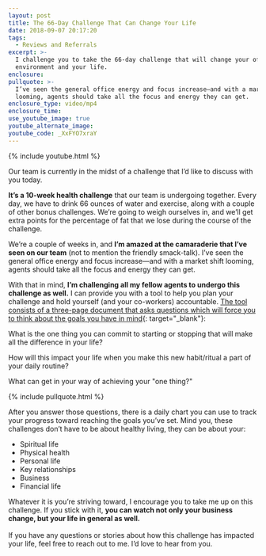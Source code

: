 ```yaml
---
layout: post
title: The 66-Day Challenge That Can Change Your Life
date: 2018-09-07 20:17:20
tags:
  - Reviews and Referrals
excerpt: >-
  I challenge you to take the 66-day challenge that will change your office
  environment and your life.
enclosure:
pullquote: >-
  I’ve seen the general office energy and focus increase—and with a market shift
  looming, agents should take all the focus and energy they can get.
enclosure_type: video/mp4
enclosure_time:
use_youtube_image: true
youtube_alternate_image:
youtube_code: _XxFYO7xraY
---
```


{% include youtube.html %}

Our team is currently in the midst of a challenge that I’d like to discuss with you today.

**It’s a 10-week health challenge** that our team is undergoing together. Every day, we have to drink 66 ounces of water and exercise, along with a couple of other bonus challenges. We’re going to weigh ourselves in, and we’ll get extra points for the percentage of fat that we lose during the course of the challenge.

We’re a couple of weeks in, and **I’m amazed at the camaraderie that I’ve seen on our team** (not to mention the friendly smack-talk). I’ve seen the general office energy and focus increase—and with a market shift looming, agents should take all the focus and energy they can get.

With that in mind, **I’m challenging all my fellow agents to undergo this challenge as well.** I can provide you with a tool to help you plan your challenge and hold yourself (and your co-workers) accountable. [The tool consists of a three-page document that asks questions which will force you to think about the goals you have in mind](https://s3.amazonaws.com/vyralmarketing/HPREA/1+The+66+Day+Challenge.pdf){: target="_blank"}:

What is the one thing you can commit to starting or stopping that will make all the difference in your life?

How will this impact your life when you make this new habit/ritual a part of your daily routine?

What can get in your way of achieving your "one thing?"

{% include pullquote.html %}

After you answer those questions, there is a daily chart you can use to track your progress toward reaching the goals you’ve set. Mind you, these challenges don’t have to be about healthy living, they can be about your:

* Spiritual life
* Physical health
* Personal life
* Key relationships
* Business
* Financial life

Whatever it is you’re striving toward, I encourage you to take me up on this challenge. If you stick with it, **you can watch not only your business change, but your life in general as well.**<br><br>If you have any questions or stories about how this challenge has impacted your life, feel free to reach out to me. I’d love to hear from you.

&nbsp;